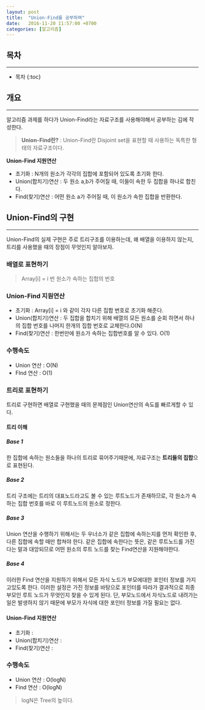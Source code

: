 ```yaml
---
layout: post
title:  "Union-Find를 공부하며"
date:   2016-11-20 11:57:00 +0700
categories: [알고리즘]
---
```

## 목차
---
* 목차
{:toc}

## 개요
---
알고리즘 과제를 하다가 Union-Find라는 자료구조를 사용해야해서 공부하는 김에 작성한다.

>**Union-Find란?** : 
Union-Find란 Disjoint set을 표현할 때 사용하는 독특한 형태의 자료구조이다.

**Union-Find 지원연산**

- 초기화 : N개의 원소가 각각의 집합에 포함되어 있도록 초기화 한다.
- Union(합치기)연산 : 두 원소 a,b가 주어질 때, 이들이 속한 두 집합을 하나로 합친다.
- Find(찾기)연산 : 어떤 원소 a가 주어질 때, 이 원소가 속한 집합을 반환한다.

## Union-Find의 구현
---
Union-Find의 실제 구현은 주로 트리구조를 이용하는데, 왜 배열을 이용하지 않는지, 트리를 사용했을 때의 장점이 무엇인지 알아보자.

### 배열로 표현하기
> Array[i] = i 번 원소가 속하는 집합의 번호

### Union-Find 지원연산
- 초기화 : Array[i] = i 와 같이 각자 다른 집합 번호로 초기화 해준다.
- Union(합치기)연산 : 두 집합을 합치기 위해 배열의 모든 원소를 순회 하면서 하나의 집합 번호를 나머지 한개의 집합 번호로 교체한다.O(N)
- Find(찾기)연산 : 한번만에 원소가 속하는 집합번호를 알 수 있다. O(1)

### 수행속도

- Union 연산 : O(N)
- FInd 연산 : O(1)

### 트리로 표현하기

트리로 구현하면 배열로 구현했을 때의 문제점인 Union연산의 속도를 빠르게할 수 있다.

#### 트리 이해

##### Base 1

한 집합에 속하는 원소들을 하나의 트리로 묶어주기때문에, 자료구조는 **트리들의 집합**으로 표현된다.

##### Base 2

트리 구조에는 트리의 대표노드라고도 볼 수 있는 루트노드가 존재하므로, 각 원소가 속하는 집합 번호를 바로 이 루트노드의 원소로 정한다.

##### Base 3

Union 연산을 수행하기 위해서는 두 우너소가 같은 집합에 속하는지를 먼저 확인한 후, 다른 집합에 속할 때만 합쳐야 한다.
같은 집합에 속한다는 뜻은, 같은 루트노드를 가진다는 말과 대앙되므로 어떤 원소의 루트 노드를 찾는 Find연산을 지원해야한다.

##### Base 4

이러한 Find 연산을 지원하기 위해서 모든 자식 노드가 부모에대한 포인터 정보를 가지고있도록 한다. 
이러한 설정은 가진 정보를 바탕으로 포인터를 따라가 결과적으로 최종부모인 루트 노드가 무엇인지 찾을 수 있게 된다.
단, 부모노드에서 자식노드로 내려가는 일은 발생하지 않기 때문에 부모가 자식에 대한 포인터 정보를 가질 필요는 없다.

#### Union-Find 지원연산
- 초기화 : 
- Union(합치기)연산 : 
- Find(찾기)연산 : 

### 수행속도
- Union 연산 : O(logN)
- Find 연산 : O(logN)
> logN은 Tree의 높이다.